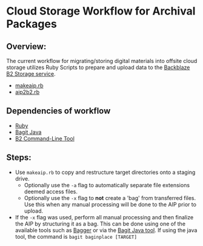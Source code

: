 
# Cloud Storage Workflow for Archival Packages

## Overview:
The current workflow for migrating/storing digital materials into offsite cloud storage utilizes Ruby Scripts to prepare and upload data to the [Backblaze B2 Storage service](https://www.backblaze.com/b2/cloud-storage.html).

* [makeaip.rb](https://github.com/WSU-CDSC/microservices/blob/master/Resources/makeaip.md)
* [aip2b2.rb](https://github.com/WSU-CDSC/microservices/blob/master/Resources/aip2b2.md)

## Dependencies of workflow
* [Ruby](https://www.ruby-lang.org/en/documentation/installation/)
* [Bagit Java](https://github.com/LibraryOfCongress/bagit-java)
* [B2 Command-Line Tool](https://www.backblaze.com/b2/docs/quick_command_line.html)



## Steps:
* Use `makeaip.rb` to copy and restructure target directories onto a staging drive.
  - Optionally use the `-a` flag to automatically separate file extensions deemed access files.
  - Optionally use the `-x` flag to __not__ create a 'bag' from transferred files. Use this when any manual processing will be done to the AIP prior to upload.
* If the `-x` flag was used, perform all manual processing and then finalize the AIP by structuring it as a bag. This can be done using one of the available tools such as [Bagger](https://github.com/LibraryOfCongress/bagger) or via the [Bagit Java tool](https://github.com/LibraryOfCongress/bagit-java). If using the java tool, the command is `bagit baginplace [TARGET]`



